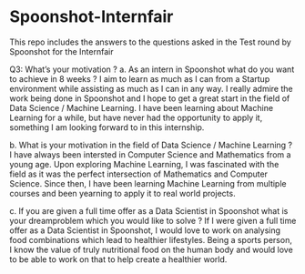 # Spoonshot-Internfair
This repo includes the answers to the questions asked in the Test round by Spoonshot for the Internfair

Q3: What’s your motivation ?
a. As an intern in Spoonshot what do you want to achieve in 8 weeks ?
   I aim to learn as much as I can from a Startup environment while assisting as much as I can in any way. I really admire the work being done in Spoonshot    and I hope to get a great start in the field of Data Science /  Machine Learning. I have been learning about Machine Learning for a while, but have        never had the opportunity to apply it, something I am looking forward to in this internship.
   
b. What is your motivation in the field of Data Science / Machine Learning ?
   I have always been intersted in Computer Science and Mathematics from a young age. Upon exploring Machine Learning, I was fascinated with the field as      it was the perfect intersection of Mathematics and Computer Science. Since then, I have been learning Machine Learning from multiple courses and been      yearning to apply it to real world projects. 
  
c. If you are given a full time offer as a Data Scientist in Spoonshot what is your dreamproblem which you would like to solve ?
   If I were given a full time offer as a Data Scientist in Spoonshot, I would love to work on analysing food combinations which lead to healthier            lifestyles. Being a sports person, I know the value of truly nutritional food on the human body and would love to be able to work on that to help create    a healthier world.
